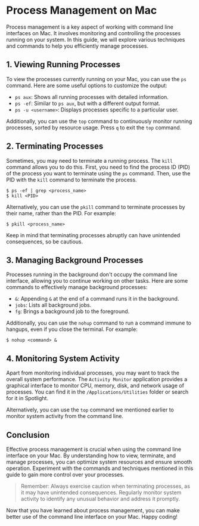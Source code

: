 # Process Management on Mac

Process management is a key aspect of working with command line interfaces on Mac. It involves monitoring and controlling the processes running on your system. In this guide, we will explore various techniques and commands to help you efficiently manage processes.

## 1. Viewing Running Processes

To view the processes currently running on your Mac, you can use the `ps` command. Here are some useful options to customize the output:

- `ps aux`: Shows all running processes with detailed information.
- `ps -ef`: Similar to `ps aux`, but with a different output format.
- `ps -u <username>`: Displays processes specific to a particular user.

Additionally, you can use the `top` command to continuously monitor running processes, sorted by resource usage. Press `q` to exit the `top` command.

## 2. Terminating Processes

Sometimes, you may need to terminate a running process. The `kill` command allows you to do this. First, you need to find the process ID (PID) of the process you want to terminate using the `ps` command. Then, use the PID with the `kill` command to terminate the process.

```shell
$ ps -ef | grep <process_name>
$ kill <PID>
```

Alternatively, you can use the `pkill` command to terminate processes by their name, rather than the PID. For example:

```shell
$ pkill <process_name>
```

Keep in mind that terminating processes abruptly can have unintended consequences, so be cautious.

## 3. Managing Background Processes

Processes running in the background don't occupy the command line interface, allowing you to continue working on other tasks. Here are some commands to effectively manage background processes:

- `&`: Appending `&` at the end of a command runs it in the background.
- `jobs`: Lists all background jobs.
- `fg`: Brings a background job to the foreground.

Additionally, you can use the `nohup` command to run a command immune to hangups, even if you close the terminal. For example:

```shell
$ nohup <command> &
```

## 4. Monitoring System Activity

Apart from monitoring individual processes, you may want to track the overall system performance. The `Activity Monitor` application provides a graphical interface to monitor CPU, memory, disk, and network usage of processes. You can find it in the `/Applications/Utilities` folder or search for it in Spotlight.

Alternatively, you can use the `top` command we mentioned earlier to monitor system activity from the command line.

## Conclusion

Effective process management is crucial when using the command line interface on your Mac. By understanding how to view, terminate, and manage processes, you can optimize system resources and ensure smooth operation. Experiment with the commands and techniques mentioned in this guide to gain more control over your processes.

> Remember: Always exercise caution when terminating processes, as it may have unintended consequences. Regularly monitor system activity to identify any unusual behavior and address it promptly.

Now that you have learned about process management, you can make better use of the command line interface on your Mac. Happy coding!